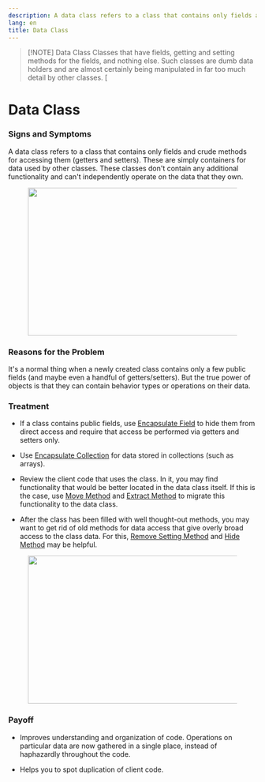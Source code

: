 ```yaml
---
description: A data class refers to a class that contains only fields and crude methods for accessing them (getters and setters). These are simply containers for data used by other classes. These classes don't contain any additional functionality and can't independently operate on the data that they own.
lang: en
title: Data Class
---
```


> [!NOTE] Data Class
> Classes that have fields, getting and setting methods for the fields, and nothing else. Such classes are dumb data holders and are almost certainly being manipulated in far too much detail by other classes. [

# Data Class

### Signs and Symptoms

A data class refers to a class that contains only fields and crude
methods for accessing them (getters and setters). These are simply
containers for data used by other classes. These classes don't contain
any additional functionality and can't independently operate on the data
that they own.

<figure class="image">
<img
src="https://refactoring.guru/images/refactoring/content/smells/data-class-01.png?id=2ea1583b05a194a056d27ac559545318"
srcset="https://refactoring.guru/images/refactoring/content/smells/data-class-01-2x.png?id=2beb8150d4ba31ca37d6515495ceff2d 2x"
width="500" height="300" />
</figure>

### Reasons for the Problem

It's a normal thing when a newly created class contains only a few
public fields (and maybe even a handful of getters/setters). But the
true power of objects is that they can contain behavior types or
operations on their data.

### Treatment

-   If a class contains public fields, use [Encapsulate
    Field](/encapsulate-field) to hide them from direct access and
    require that access be performed via getters and setters only.

-   Use [Encapsulate Collection](/encapsulate-collection) for data
    stored in collections (such as arrays).

-   Review the client code that uses the class. In it, you may find
    functionality that would be better located in the data class itself.
    If this is the case, use [Move Method](/move-method) and [Extract
    Method](/extract-method) to migrate this functionality to the data
    class.

-   After the class has been filled with well thought-out methods, you
    may want to get rid of old methods for data access that give overly
    broad access to the class data. For this, [Remove Setting
    Method](/remove-setting-method) and [Hide Method](/hide-method) may
    be helpful.

<figure class="image">
<img
src="https://refactoring.guru/images/refactoring/content/smells/data-class-02.png?id=db0eb15f9f229bafd8423b2cfd09f910"
srcset="https://refactoring.guru/images/refactoring/content/smells/data-class-02-2x.png?id=fb9b6d670232d6effe790980e6b388ec 2x"
loading="lazy" width="500" height="300" />
</figure>

### Payoff

-   Improves understanding and organization of code. Operations on
    particular data are now gathered in a single place, instead of
    haphazardly throughout the code.

-   Helps you to spot duplication of client code.

